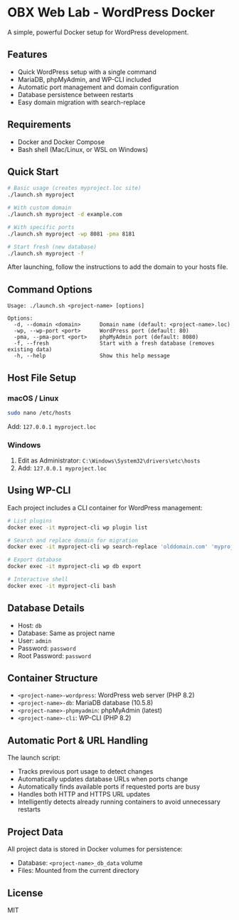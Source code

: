 # OBX Web Lab - WordPress Docker

A simple, powerful Docker setup for WordPress development.

## Features

- Quick WordPress setup with a single command
- MariaDB, phpMyAdmin, and WP-CLI included
- Automatic port management and domain configuration
- Database persistence between restarts
- Easy domain migration with search-replace

## Requirements

- Docker and Docker Compose
- Bash shell (Mac/Linux, or WSL on Windows)

## Quick Start

```bash
# Basic usage (creates myproject.loc site)
./launch.sh myproject

# With custom domain
./launch.sh myproject -d example.com

# With specific ports
./launch.sh myproject -wp 8081 -pma 8181

# Start fresh (new database)
./launch.sh myproject -f
```

After launching, follow the instructions to add the domain to your hosts file.

## Command Options

```
Usage: ./launch.sh <project-name> [options]

Options:
  -d, --domain <domain>      Domain name (default: <project-name>.loc)
  -wp, --wp-port <port>      WordPress port (default: 80)
  -pma, --pma-port <port>    phpMyAdmin port (default: 8080)
  -f, --fresh                Start with a fresh database (removes existing data)
  -h, --help                 Show this help message
```

## Host File Setup

### macOS / Linux
```bash
sudo nano /etc/hosts
```
Add: `127.0.0.1 myproject.loc`

### Windows
1. Edit as Administrator: `C:\Windows\System32\drivers\etc\hosts`
2. Add: `127.0.0.1 myproject.loc`

## Using WP-CLI

Each project includes a CLI container for WordPress management:

```bash
# List plugins
docker exec -it myproject-cli wp plugin list

# Search and replace domain for migration
docker exec -it myproject-cli wp search-replace 'olddomain.com' 'myproject.loc'

# Export database
docker exec -it myproject-cli wp db export

# Interactive shell
docker exec -it myproject-cli bash
```

## Database Details

- Host: `db`
- Database: Same as project name
- User: `admin`
- Password: `password`
- Root Password: `password`

## Container Structure

- `<project-name>-wordpress`: WordPress web server (PHP 8.2)
- `<project-name>-db`: MariaDB database (10.5.8)
- `<project-name>-phpmyadmin`: phpMyAdmin (latest)
- `<project-name>-cli`: WP-CLI (PHP 8.2)

## Automatic Port & URL Handling

The launch script:
- Tracks previous port usage to detect changes
- Automatically updates database URLs when ports change
- Automatically finds available ports if requested ports are busy
- Handles both HTTP and HTTPS URL updates
- Intelligently detects already running containers to avoid unnecessary restarts

## Project Data

All project data is stored in Docker volumes for persistence:
- Database: `<project-name>_db_data` volume
- Files: Mounted from the current directory

## License

MIT 